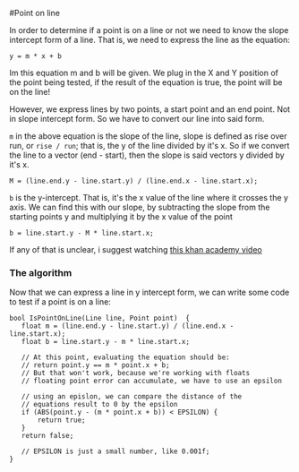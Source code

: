 #Point on line

In order to determine if a point is on a line or not we need to know the slope intercept form of a line. That is, we need to express the line as the equation:

```
y = m * x + b
```

Im this equation m and b will be given. We plug in the X and Y position of the point being tested, if the result of the equation is true, the point will be on the line!

However, we express lines by two points, a start point and an end point. Not in slope intercept form. So we have to convert our line into said form. 

```m``` in the above equation is the slope of the line, slope is defined as rise over run, or ```rise / run```; that is, the y of the line divided by it's x. So if we convert the line to a vector (end - start), then the slope is said vectors y divided by it's x.

```
M = (line.end.y - line.start.y) / (line.end.x - line.start.x);
```



```b``` is the y-intercept. That is, it's the x value of the line where it crosses the y axis. We can find this with our slope, by subtracting the slope from the starting points y and multiplying it by the x value of the point

```
b = line.start.y - M * line.start.x;
```

If any of that is unclear, i suggest watching [this khan academy video](https://www.khanacademy.org/math/algebra-basics/core-algebra-graphing-lines-slope/core-algebra-equation-of-a-line/v/equation-of-a-line-3)

### The algorithm

Now that we can express a line in y intercept form, we can write some code to test if a point is on a line:

```
bool IsPointOnLine(Line line, Point point)  {
   float m = (line.end.y - line.start.y) / (line.end.x - line.start.x);
   float b = line.start.y - m * line.start.x;
   
   // At this point, evaluating the equation should be:
   // return point.y == m * point.x + b;
   // But that won't work, because we're working with floats
   // floating point error can accumulate, we have to use an epsilon
   
   // using an epislon, we can compare the distance of the 
   // equations result to 0 by the epsilon
   if (ABS(point.y - (m * point.x + b)) < EPSILON) {
       return true;
   }
   return false;
   
   // EPSILON is just a small number, like 0.001f;
}
```

